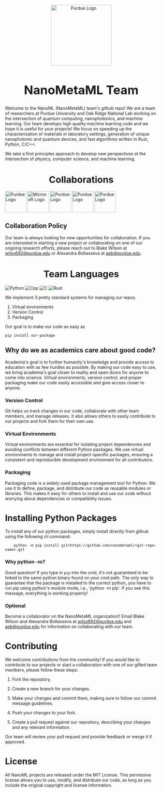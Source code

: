 <p align=center>
<picture><img src="https://upload.wikimedia.org/wikipedia/commons/thumb/3/35/Purdue_Boilermakers_logo.svg/1200px-Purdue_Boilermakers_logo.svg.png" alt="Purdue Logo" width=200></picture>
</p>
<h1 style="font-size:40px;" align=center>
NanoMetaML Team 
</h1>

Welcome to the NanoML (NanoMetaML) team's github repo! We are a team of researchers at Purdue University and Oak Ridge National Lab working on the intersection of quantum computing, nanophotonics, and machine learning.
Our team develops high quality machine learning code and we hope it is useful for your projects!
We focus on speeding up the characterization of materials in laboratory settings, generation of unique nanophotonic and quantum devices, and fast algorithms written in Rust, Python, C/C++.  

We take a first principles approach to develop new perspectives at the intersection of physics, computer science, and machine learning.

<h1 style="font-size:30px;" align=center>
Collaborations 
</h1>

<picture><img src="https://techcrunch.com/wp-content/uploads/2021/11/QuEra-Computing-Inc.-logo-black.png?w=300" alt="Purdue Logo" height=70></picture>
<picture><img src="https://upload.wikimedia.org/wikipedia/commons/thumb/9/96/Microsoft_logo_%282012%29.svg/512px-Microsoft_logo_%282012%29.svg.png" alt="Microsoft Logo" height=70></picture>
<picture><img src="https://www.ornl.gov/sites/default/files/styles/large/public/2020-08/QSCLogo_Color_H%5B1%5D.jpg" alt="Purdue Logo" height=70></picture>
<picture><img src="https://1000logos.net/wp-content/uploads/2017/02/Harvard-Logo.png" alt="Purdue Logo" height=70></picture>
<picture><img src="https://tnadvancedenergy.com/site/wp-content/uploads/2015/10/Logo_ORNL-1.png" alt="Purdue Logo" height=70></picture>

## Collaboration Policy

Our team is always looking for new opportunities for collaboration. If you are interested in starting a new project or collaborating on one of our ongoing research efforts, please reach out to Blake Wilson at wilso692@purdue.edu or Alexandra Boltasseva at aeb@purdue.edu.

<h1 style="font-size:30px;" align=center>
Team Languages 
</h1>

![Python](https://img.shields.io/badge/-Python-cfb991?logo=python&logoColor=white&style=for-the-badge)
![Cpp](https://img.shields.io/badge/-C++-cfb991?logo=cplusplus&logoColor=white&style=for-the-badge)
![C](https://img.shields.io/badge/-C-cfb991?logo=c&logoColor=white&style=for-the-badge)
![Rust](https://img.shields.io/badge/-Rust-cfb991?logo=rust&logoColor=white&style=for-the-badge)


We implement 3 pretty standard systems for managing our repos.

1. Virtual environments
2. Version Control
3. Packaging

Our goal is to make our code as easy as

    pip install our-package


## Why do we as academics care about good code?

Academia's goal is to further humanity's knowledge and provide access to education with as few hurdles as possible. By making our code easy to use, we bring academia's goal closer to reality and open doors for anyone to come into science. Virtual environments, version control, and proper packaging make our code easily accessible and give access closer to anyone.

### Version Control

Git helps us track changes in our code, collaborate with other team members, and manage releases. It also allows others to easily contribute to our projects and fork them for their own use.

### Virtual Environments

Virtual environments are essential for isolating project dependencies and avoiding conflicts between different Python packages. We use virtual environments to manage and install project-specific packages, ensuring a consistent and reproducible development environment for all contributors.

### Packaging

Packaging code is a widely used package management tool for Python. We use it to define, package, and distribute our code as reusable modules or libraries. This makes it easy for others to install and use our code without worrying about dependencies or compatibility issues.

# Installing Python Packages

To install any of our python packages, simply install directly from github using the following cli command:

        python -m pip install git+https://github.com/nanometaml/<git-repo-name>.git

### Why python -m? 
Good question! If you type in `pip` into the cmd, it's not guaranteed to be linked to the same python binary found on your cmd path. The only way to guarantee that the package is installed to the correct python, you have to run pip using python's module mode, i.e., 'python -m pip'.
If you see this message, everything is working properly!

### Optional

Become a collaborator on the NanoMetaML organization!!
Email Blake Wilson and Alexandra Boltasseva at wilso692@purdue.edu and aeb@purdue.edu for information on collaborating with our team.

# Contributing

We welcome contributions from the community! If you would like to contribute to our projects or start a collaboration with one of our gifted team members, please follow these steps:

1. Fork the repository.

2. Create a new branch for your changes.

3. Make your changes and commit them, making sure to follow our commit message guidelines.

4. Push your changes to your fork.

5. Create a pull request against our repository, describing your changes and any relevant information.

Our team will review your pull request and provide feedback or merge it if approved.

# License

All NanoML projects are released under the MIT License. This permissive license allows you to use, modify, and distribute our code, as long as you include the original copyright and license information.
